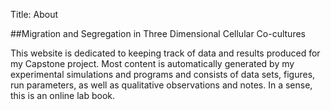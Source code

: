 Title: About

##Migration and Segregation in Three Dimensional Cellular Co-cultures

This website is dedicated to keeping track of data and results produced for 
my Capstone project. Most content is automatically generated by my experimental
simulations and programs and consists of data sets, figures, run parameters, 
as well as qualitative observations and notes. In a sense, this is an online
lab book.

